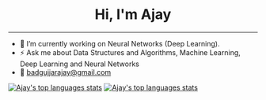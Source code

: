 <h1 align="center">Hi, I'm Ajay</h1>
<hr>


- 🔭 I’m currently working on Neural Networks (Deep Learning).
- ⚡ Ask me about Data Structures and Algorithms, Machine Learning, Deep Learning and Neural Networks
- 📩 <a href="mailto:badgujjarajay@gmail.com">badgujjarajay@gmail.com</a>


[![Ajay's top languages stats](https://github-readme-stats.vercel.app/api/top-langs/?username=badgujjarajay&theme=dark)](https://github.com/badgujjarajay/badgujjarajay) 
[![Ajay's top languages stats](https://github-readme-stats.vercel.app/api?username=badgujjarajay&show_icons=true&theme=dark)](https://github.com/badgujjarajay/badgujjarajay)

